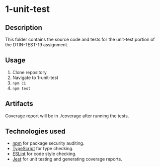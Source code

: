 # 1-unit-test

## Description
This folder contains the source code and tests for the unit-test portion of the DTIN-TEST-19
 assignment.

## Usage
1. Clone repository
1. Navigate to 1-unit-test
1. `npm ci`
1. `npm test`

## Artifacts
Coverage report will be in ./coverage after running the tests.

## Technologies used
- [npm](https://www.npmjs.com/) for package security auditing.
- [TypeScript](https://www.typescriptlang.org/) for type checking.
- [ESLint](https://eslint.org/) for code style checking.
- [Jest](https://jestjs.io/) for unit testing and generating coverage reports.
